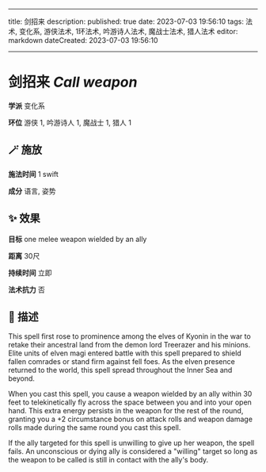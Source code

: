 
---
title: 剑招来
description: 
published: true
date: 2023-07-03 19:56:10
tags: 法术, 变化系, 游侠法术, 1环法术, 吟游诗人法术, 魔战士法术, 猎人法术
editor: markdown
dateCreated: 2023-07-03 19:56:10

---

# **剑招来** *Call weapon*

**学派** 变化系 

**环位** 游侠 1, 吟游诗人 1, 魔战士 1, 猎人 1

## 🪄 施放

**施法时间** 1 swift

**成分** 语言, 姿势

## ✨ 效果 

**目标** one melee weapon wielded by an ally 

**距离** 30尺  

**持续时间** 立即 

**法术抗力** 否

## 📖 描述

This spell first rose to prominence among the elves of Kyonin in the war to retake their ancestral land from the demon lord Treerazer and his minions. Elite units of elven magi entered battle with this spell prepared to shield fallen comrades or stand firm against fell foes. As the elven presence returned to the world, this spell spread throughout the Inner Sea and beyond.

When you cast this spell, you cause a weapon wielded by an ally within 30 feet to telekinetically fly across the space between you and into your open hand. This extra energy persists in the weapon for the rest of the round, granting you a +2 circumstance bonus on attack rolls and weapon damage rolls made during the same round you cast this spell.

If the ally targeted for this spell is unwilling to give up her weapon, the spell fails. An unconscious or dying ally is considered a "willing" target so long as the weapon to be called is still in contact with the ally's body.
    